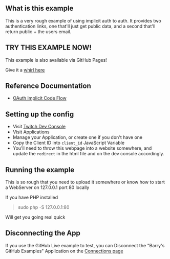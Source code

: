 ## What is this example

This is a very rough example of using implicit auth to auth.
It provides two authentication links, one that'll just get public data, and a second that'll return public + the users email.

## TRY THIS EXAMPLE NOW!

This example is also available via GitHub Pages!

Give it a [whirl here](https://barrycarlyon.github.io/twitch_misc/authentication/implicit_auth/)

## Reference Documentation

- [OAuth Implicit Code Flow](https://dev.twitch.tv/docs/authentication/getting-tokens-oauth#oauth-implicit-code-flow)

## Setting up the config

- Visit [Twitch Dev Console](https://dev.twitch.tv/console/)
- Visit Applications
- Manage your Application, or create one if you don't have one
- Copy the Client ID into `client_id` JavaScript Variable
- You'll need to throw this webpage into a website somewhere, and update the `redirect` in the html file and on the dev console accordingly.

## Running the example

This is so rough that you need to upload it somewhere or know how to start a WebServer on 127.0.0.1 port 80 locally

If you have PHP installed

> sudo php -S 127.0.0.1:80

Will get you going real quick

## Disconnecting the App

If you use the GitHub Live example to test, you can Disconnect the "Barry's GitHub Examples" Application on the [Connections page](https://www.twitch.tv/settings/connections)
